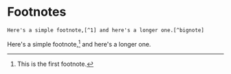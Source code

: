 # Footnotes

```
Here's a simple footnote,[^1] and here's a longer one.[^bignote]
```


Here's a simple footnote,[^1] and here's a longer one.

[^1]: This is the first footnote.
